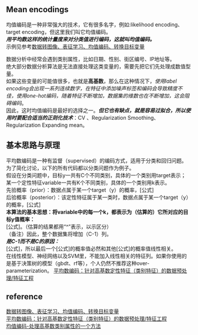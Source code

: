 ## Mean encodings
均值编码是一种非常强大的技术，它有很多名字，例如:likelihood encoding、target encoding，但这里我们叫它均值编码。  
***用平均数这样的统计量度来对分类值进行编码，这就叫均值编码。***  
示例见参考[数据转图像、表征学习、均值编码、转换目标变量](https://www.cnblogs.com/wzdLY/p/9591075.html)  

数据分析中经常会遇到类别属性，比如日期、性别、街区编号、IP地址等。  
绝大部分数据分析算法是无法直接处理这类变量的，需要先把它们先处理成数值型量。  
如果这些变量的可能值很多，也就是**高基数**，那么在这种情况下，*使用label encoding会出现一系列连续数字，在特征中添加噪声标签和编码会导致精度不佳，使用one-hot编码，随着特征不断增加，数据集的维数也在不断增加，这会阻碍编码*。  
因此，这时均值编码是最好的选择之一。***但它也有缺点，就是容易过拟合，所以使用时要配合适当的正则化技术***：CV 、Regularization Smoothing、Regularization Expanding mean。

## 基本思路与原理
平均数编码是一种有监督（supervised）的编码方式，适用于分类和回归问题。为了简化讨论，以下的所有代码都以分类问题作为例子。  
假设在分类问题中，目标y一共有C个不同类别，具体的一个类别用target表示；某一个定性特征variable一共有K个不同类别，具体的一个类别用k表示。  
先验概率（prior）：数据点属于某一个target（y）的概率，[公式]  
后验概率（posterior）：该定性特征属于某一类时，数据点属于某一个target（y）的概率，[公式]   
**本算法的基本思想：将variable中的每一个k，都表示为（估算的）它所对应的目标y值概率：**  
[公式]。（估算的结果都用“^”表示，以示区分）  
（备注）因此，整个数据集将增加（C-1）列。  
***是C-1而不是C的原因：***    
[公式]，所以最后一个[公式]的概率值必然和其他[公式]的概率值线性相关。  
在线性模型、神经网络以及SVM里，不能加入线性相关的特征列。如果你使用的是基于决策树的模型（gbdt、rf等），个人仍然不推荐这种over-parameterization。
[平均数编码：针对高基数定性特征（类别特征）的数据预处理/特征工程](https://zhuanlan.zhihu.com/p/26308272)  


## reference
[数据转图像、表征学习、均值编码、转换目标变量](https://www.cnblogs.com/wzdLY/p/9591075.html)  
[平均数编码：针对高基数定性特征（类别特征）的数据预处理/特征工程](https://zhuanlan.zhihu.com/p/26308272)  
[均值编码-处理高基数类别属性的一个方法](https://blog.csdn.net/z0n1l2/article/details/80791352)
